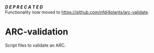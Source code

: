 ***D E P R E C A T E D***  
Functionality now moved to https://github.com/nfdi4plants/arc-validate.

# ARC-validation
Script files to validate an ARC.
